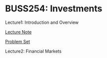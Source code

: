 # BUSS254: Investments


Lecture1: Introduction and Overview

  [Lecture Note](https://raw.githack.com/chung-jiwoong/BUSS254-Slides/refs/heads/main/chapter_intro.html)

  [Problem Set](https://raw.githack.com/chung-jiwoong/BUSS254-Slides/refs/heads/main/chapter_intro_practice.html)


    
Lecture2: Financial Markets

    


